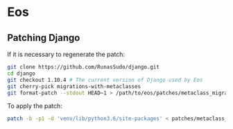 # Eos

## Patching Django

If it is necessary to regenerate the patch:

```bash
git clone https://github.com/RunasSudo/django.git
cd django
git checkout 1.10.4 # The current version of Django used by Eos
git cherry-pick migrations-with-metaclasses
git format-patch --stdout HEAD~1 > /path/to/eos/patches/metaclass_migration.patch
```

To apply the patch:

```bash
patch -b -p1 -d 'venv/lib/python3.6/site-packages' < patches/metaclass_migration.patch
```

